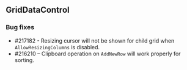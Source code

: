 ## GridDataControl

### Bug fixes 
* \#217182 - Resizing cursor will not be shown for child grid when `AllowResizingColumns` is disabled.
*	\#216210 – Clipboard operation on `AddNewRow` will work properly for sorting.
